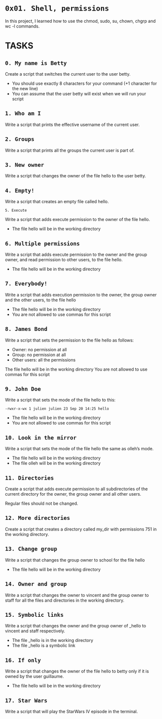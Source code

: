 `0x01. Shell, permissions`
===

In this project, I learned how to use the chmod, sudo, su, chown, chgrp and wc -l commands.


TASKS
===


`0. My name is Betty`
---

Create a script that switches the current user to the user betty.
* You should use exactly 8 characters for your command (+1 character for the new line)
* You can assume that the user betty will exist when we will run your script


`1. Who am I`
---

Write a script that prints the effective username of the current user.


`2. Groups`
---

Write a script that prints all the groups the current user is part of.


`3. New owner`
---

Write a script that changes the owner of the file hello to the user betty.


`4. Empty!`
---

Write a script that creates an empty file called hello.


`5. Execute`

Write a script that adds execute permission to the owner of the file hello.
* The file hello will be in the working directory


`6. Multiple permissions`
---

Write a script that adds execute permission to the owner and the group owner, and read permission to other users, to the file hello.
* The file hello will be in the working directory


`7. Everybody!`
---

Write a script that adds execution permission to the owner, the group owner and the other users, to the file hello
* The file hello will be in the working directory
* You are not allowed to use commas for this script


`8. James Bond`
---

Write a script that sets the permission to the file hello as follows:
* Owner: no permission at all
* Group: no permission at all
* Other users: all the permissions

The file hello will be in the working directory You are not allowed to use commas for this script


`9. John Doe`
---

Write a script that sets the mode of the file hello to this:

`-rwxr-x-wx 1 julien julien 23 Sep 20 14:25 hello`
* The file hello will be in the working directory
* You are not allowed to use commas for this script


`10. Look in the mirror`
---

Write a script that sets the mode of the file hello the same as olleh’s mode.
* The file hello will be in the working directory
* The file olleh will be in the working directory


`11. Directories`
---

Create a script that adds execute permission to all subdirectories of the current directory for the owner, the group owner and all other users.

Regular files should not be changed.


`12. More directories`
---

Create a script that creates a directory called my_dir with permissions 751 in the working directory.


`13. Change group`
---

Write a script that changes the group owner to school for the file hello
* The file hello will be in the working directory


`14. Owner and group`
---

Write a script that changes the owner to vincent and the group owner to staff for all the files and directories in the working directory.


`15. Symbolic links`
---

Write a script that changes the owner and the group owner of _hello to vincent and staff respectively.
* The file _hello is in the working directory
* The file _hello is a symbolic link


`16. If only`
---

Write a script that changes the owner of the file hello to betty only if it is owned by the user guillaume.
* The file hello will be in the working directory


`17. Star Wars`
---

Write a script that will play the StarWars IV episode in the terminal.
